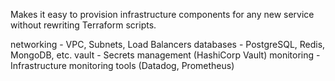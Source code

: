 Makes it easy to provision infrastructure components for any new service without rewriting Terraform scripts.

networking    - VPC, Subnets, Load Balancers
databases     - PostgreSQL, Redis, MongoDB, etc.
vault         - Secrets management (HashiCorp Vault)
monitoring    - Infrastructure monitoring tools (Datadog, Prometheus)